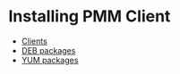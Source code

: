 <div class="section"  id="pmm-deploying-client"></span>

# Installing PMM Client

- [Clients](clients.md)
- [DEB packages](client-install-apt.md)
- [YUM packages](client-install-yum.md)
